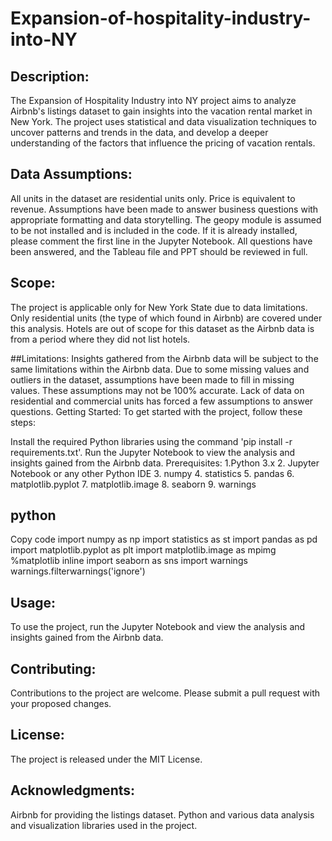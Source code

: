 # Expansion-of-hospitality-industry-into-NY
## Description:
The Expansion of Hospitality Industry into NY project aims to analyze Airbnb's listings dataset to gain insights into the vacation rental market in New York. The project uses statistical and data visualization techniques to uncover patterns and trends in the data, and develop a deeper understanding of the factors that influence the pricing of vacation rentals.

## Data Assumptions:
All units in the dataset are residential units only.
Price is equivalent to revenue.
Assumptions have been made to answer business questions with appropriate formatting and data storytelling.
The geopy module is assumed to be not installed and is included in the code. If it is already installed, please comment the first line in the Jupyter Notebook.
All questions have been answered, and the Tableau file and PPT should be reviewed in full.

## Scope:
The project is applicable only for New York State due to data limitations.
Only residential units (the type of which found in Airbnb) are covered under this analysis.
Hotels are out of scope for this dataset as the Airbnb data is from a period where they did not list hotels.

##Limitations:
Insights gathered from the Airbnb data will be subject to the same limitations within the Airbnb data.
Due to some missing values and outliers in the dataset, assumptions have been made to fill in missing values. These assumptions may not be 100% accurate.
Lack of data on residential and commercial units has forced a few assumptions to answer questions.
Getting Started:
To get started with the project, follow these steps:


Install the required Python libraries using the command 'pip install -r requirements.txt'.
Run the Jupyter Notebook to view the analysis and insights gained from the Airbnb data.
Prerequisites:
1.Python 3.x
2. Jupyter Notebook or any other Python IDE
3. numpy
4. statistics
5. pandas
6. matplotlib.pyplot
7. matplotlib.image
8. seaborn
9. warnings


## python
Copy code
import numpy as np
import statistics as st
import pandas as pd
import matplotlib.pyplot as plt
import matplotlib.image as mpimg
%matplotlib inline
import seaborn as sns
import warnings
warnings.filterwarnings('ignore')

## Usage:
To use the project, run the Jupyter Notebook and view the analysis and insights gained from the Airbnb data.

## Contributing:
Contributions to the project are welcome. Please submit a pull request with your proposed changes.

## License:
The project is released under the MIT License.

## Acknowledgments:
Airbnb for providing the listings dataset.
Python and various data analysis and visualization libraries used in the project.
